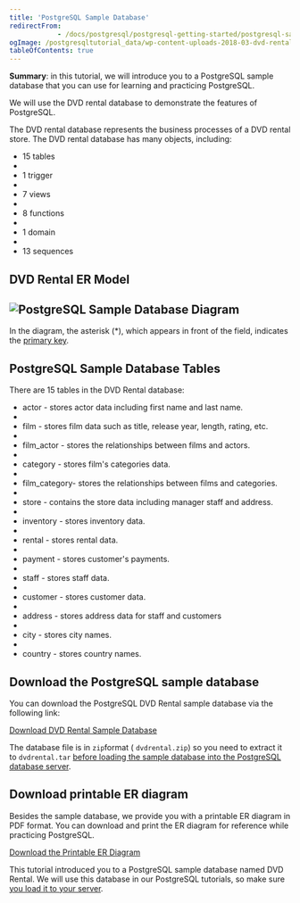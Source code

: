 ```yaml
---
title: 'PostgreSQL Sample Database'
redirectFrom: 
            - /docs/postgresql/postgresql-getting-started/postgresql-sample-database
ogImage: /postgresqltutorial_data/wp-content-uploads-2018-03-dvd-rental-sample-database-diagram.png
tableOfContents: true
---
```



**Summary**: in this tutorial, we will introduce you to a PostgreSQL sample database that you can use for learning and practicing PostgreSQL.

We will use the DVD rental database to demonstrate the features of PostgreSQL.

The DVD rental database represents the business processes of a DVD rental store. The DVD rental database has many objects, including:

- 15 tables
-
- 1 trigger
-
- 7 views
-
- 8 functions
-
- 1 domain
-
- 13 sequences

## DVD Rental ER Model

## ![PostgreSQL Sample Database Diagram](/postgresqltutorial_data/wp-content-uploads-2018-03-dvd-rental-sample-database-diagram.png "PostgreSQL Sample Database Diagram")

In the diagram, the asterisk (\*), which appears in front of the field, indicates the [primary key](/docs/postgresql/postgresql-primary-key).

## PostgreSQL Sample Database Tables

There are 15 tables in the DVD Rental database:

- actor - stores actor data including first name and last name.
-
- film - stores film data such as title, release year, length, rating, etc.
-
- film_actor - stores the relationships between films and actors.
-
- category - stores film's categories data.
-
- film_category- stores the relationships between films and categories.
-
- store - contains the store data including manager staff and address.
-
- inventory - stores inventory data.
-
- rental - stores rental data.
-
- payment - stores customer's payments.
-
- staff - stores staff data.
-
- customer - stores customer data.
-
- address - stores address data for staff and customers
-
- city - stores city names.
-
- country - stores country names.

## Download the PostgreSQL sample database

You can download the PostgreSQL DVD Rental sample database via the following link:

[Download DVD Rental Sample Database](/postgresqltutorial_data/dvdrental.zip)

The database file is in `zip`format ( `dvdrental.zip`) so you need to extract it to `dvdrental.tar` [before loading the sample database into the PostgreSQL database server](https://www.postgresqltutorial.com/postgresql-getting-started/load-postgresql-sample-database/ "Load PostgreSQL Sample Database").

## Download printable ER diagram

Besides the sample database, we provide you with a printable ER diagram in PDF format. You can download and print the ER diagram for reference while practicing PostgreSQL.

[Download the Printable ER Diagram](https://www.postgresqltutorial.com/wp-content/uploads/2018/03/printable-postgresql-sample-database-diagram.pdf)

This tutorial introduced you to a PostgreSQL sample database named DVD Rental. We will use this database in our PostgreSQL tutorials, so make sure [you load it to your server](https://www.postgresqltutorial.com/postgresql-getting-started/load-postgresql-sample-database/).
